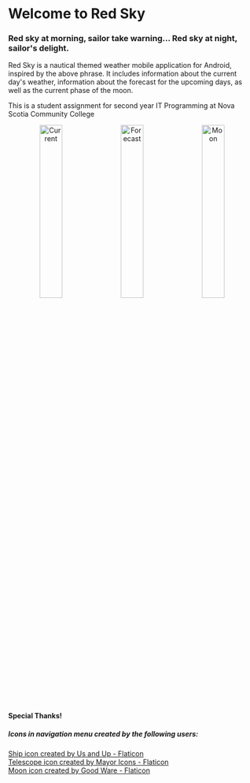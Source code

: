 <h1>Welcome to Red Sky</h1>
<h3>Red sky at morning, sailor take warning... Red sky at night, sailor's delight.</h3>

<p>Red Sky is a nautical themed weather mobile application for Android, inspired by the above phrase. It includes information about the current day's weather, information about the forecast for the upcoming days, as well as the current phase of the moon.</p>
<p>This is a student assignment for second year IT Programming at Nova Scotia Community College</p>

<div align="center">
  <img src="https://github.com/user-attachments/assets/245ada23-cf9a-4963-b1a3-a09b6b78b10e" alt="Current" width="30%" style="margin-right: 10px;">
  <img src="https://github.com/user-attachments/assets/29845dcc-5df7-48f0-8b75-90ae7e226b82" alt="Forecast" width="30%" style="margin-right: 10px;">
  <img src="https://github.com/user-attachments/assets/76d0f412-f924-4014-a105-1b4d5e641a60" alt="Moon" width="30%">
</div>

<h4>Special Thanks!</h4>
<h5>Icons in navigation menu created by the following users:</h5>
<div>
  <a href="https://www.flaticon.com/free-icons/ship" title="ship icons">Ship icon created by Us and Up - Flaticon</a>
</div>
<div>
  <a href="https://www.flaticon.com/free-icons/telescope" title="telescope icons">Telescope icon created by Mayor Icons - Flaticon</a>
</div>
<div>
  <a href="https://www.flaticon.com/free-icons/moon" title="moon icons">Moon icon created by Good Ware - Flaticon</a>
</div>
  


